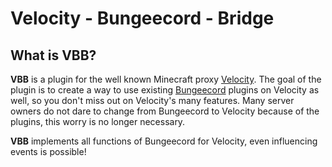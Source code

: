 # Velocity - Bungeecord - Bridge

## What is VBB?

**VBB** is a plugin for the well known Minecraft proxy [Velocity](https://github.com/VelocityPowered/Velocity). The goal
of the plugin is to create a way to use existing [Bungeecord](https://github.com/SpigotMC/BungeeCord/) plugins on
Velocity as well, so you don't miss out on Velocity's many features. Many server owners do not dare to change from
Bungeecord to Velocity because of the plugins, this worry is no longer necessary.

**VBB** implements all functions of Bungeecord for Velocity, even influencing events is possible!




